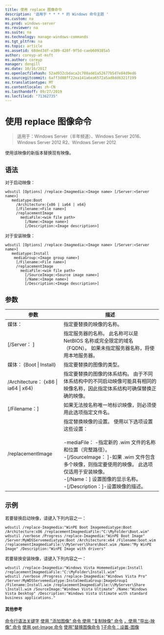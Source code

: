 ```yaml
---
title: 使用 replace 图像命令
description: '适用于 * * * * 的 Windows 命令主题 '
ms.custom: na
ms.prod: windows-server
ms.reviewer: na
ms.suite: na
ms.technology: manage-windows-commands
ms.tgt_pltfrm: na
ms.topic: article
ms.assetid: 68ded3df-e309-420f-9f5d-caeb609385a5
author: coreyp-at-msft
ms.author: coreyp
manager: dongill
ms.date: 10/16/2017
ms.openlocfilehash: 52ad932cbdaca2c708add1a52677b5d7e84d9ed6
ms.sourcegitcommit: 6aff3d88ff22ea141a6ea6572a5ad8dd6321f199
ms.translationtype: MT
ms.contentlocale: zh-CN
ms.lasthandoff: 09/27/2019
ms.locfileid: "71362735"
---
```

# <a name="using-the-replace-image-command"></a>使用 replace 图像命令

>适用于：Windows Server（半年频道）、Windows Server 2016、Windows Server 2012 R2、Windows Server 2012

使用该映像的新版本替换现有映像。
## <a name="syntax"></a>语法
对于启动映像：
```
wdsutil [Options] /replace-Imagmedia:<Image name> [/Server:<Server name>]
   mediatype:Boot
     /Architecture:{x86 | ia64 | x64}
     [/Filename:<File name>]
     /replacementImage
       mediaFile:<wim file path>
         [/Name:<Image name>]
         [/Description:<Image description>]
```
对于安装映像：
```
wdsutil [Options] /replace-Imagmedia:<Image name> [/Server:<Server name>]
   mediatype:Install
    mediaGroup:<Image group name>]
     [/Filename:<File name>]
     /replacementImage
       mediaFile:<wim file path>
         [/SourceImage:<Source image name>]
         [/Name:<Image name>]
         [/Description:<Image description>]
```
## <a name="parameters"></a>参数
|参数|描述|
|-------|--------|
媒体：<Image name>|指定要替换的映像的名称。|
|[/Server： <Server name>]|指定服务器的名称。 此名称可以是 NetBIOS 名称或完全限定的域名（FQDN）。 如果未指定服务器名称，将使用本地服务器。|
媒体： {Boot &#124; Install}|指定要替换的图像的类型。|
|/Architecture： {x86 &#124; ia64 &#124; x64}|指定要替换的图像的体系结构。 由于不同体系结构中的不同启动映像可能具有相同的映像名称，因此指定体系结构可确保替换正确的映像。|
|[/Filename：<File name>]|如果无法按名称唯一地标识映像，则必须使用此选项指定文件名。|
|/replacementImage|指定替换映像的设置。 使用以下选项设置这些设置：<br /><br />-mediaFile： <file path>-指定新的 .wim 文件的名称和位置（完整路径）。<br />-[/SourceImage： <image name>]-如果 .wim 文件包含多个映像，则指定要使用的映像。 此选项仅适用于安装映像。<br />-[/Name：<Image name>] 设置图像的显示名称。<br />-[/Description：<Image description>]-设置映像的描述。|
## <a name="BKMK_examples"></a>示例
若要替换启动映像，请键入下列内容之一：
```
wdsutil /replace-Imagmedia:"WinPE Boot Imagemediatype:Boot /Architecture:x86 /replacementImagmediaFile:"C:\MyFolder\Boot.wim"
wdsutil /verbose /Progress /replace-Imagmedia:"WinPE Boot Image" /Server:MyWDSServemediatype:Boot /Architecture:x64 /Filename:boot.wim 
/replacementImagmediaFile:\\MyServer\Share\Boot.wim /Name:"My WinPE Image" /Description:"WinPE Image with drivers"
```
若要替换安装映像，请键入下列内容之一：
```
wdsutil /replace-Imagmedia:"Windows Vista Homemediatype:Install /replacementImagmediaFile:"C:\MyFolder\Install.wim"
wdsutil /verbose /Progress /replace-Imagmedia:"Windows Vista Pro" /Server:MyWDSServemediatype:InstalmediaGroup:ImageGroup1 
/Filename:Install.wim /replacementImagmediaFile:\\MyServer\Share \Install.wim /SourceImage:"Windows Vista Ultimate" /Name:"Windows Vista Desktop" /Description:"Windows Vista Ultimate with standard business applications."
```
#### <a name="additional-references"></a>其他参考
[命令行语法关键字](command-line-syntax-key.md)
[ 使用 "添加图像" 命令 ](using-the-add-image-command.md)
[ 使用 "复制映像" 命令](using-the-copy-image-command.md)
[，使用 "导出-映像" 命令](using-the-export-image-command.md)
[ 使用 get-Image 命令](using-the-get-image-command.md)
[使用"替换图像命令](using-the-replace-image-command.md)
[1子命令：设置-图像](subcommand-set-image.md)
